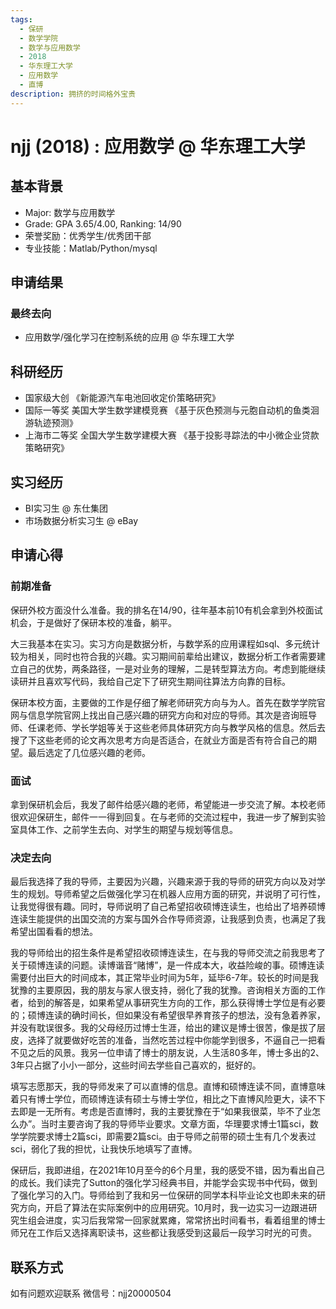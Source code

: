```yaml
---
tags:
  - 保研
  - 数学学院
  - 数学与应用数学
  - 2018
  - 华东理工大学
  - 应用数学
  - 直博
description: 拥挤的时间格外宝贵
---
```


# njj (2018) : 应用数学 @ 华东理工大学

## 基本背景

- Major: 数学与应用数学
- Grade: GPA 3.65/4.00, Ranking: 14/90
- 荣誉奖励：优秀学生/优秀团干部
- 专业技能：Matlab/Python/mysql

## 申请结果

### 最终去向

- 应用数学/强化学习在控制系统的应用 @ 华东理工大学

## 科研经历

- 国家级大创 《新能源汽车电池回收定价策略研究》
- 国际一等奖 美国大学生数学建模竞赛 《基于灰色预测与元胞自动机的鱼类洄游轨迹预测》
- 上海市二等奖 全国大学生数学建模大赛 《基于投影寻踪法的中小微企业贷款策略研究》

## 实习经历

- BI实习生 @ 东仕集团
- 市场数据分析实习生 @ eBay

## 申请心得

### **前期准备**

保研外校方面没什么准备。我的排名在14/90，往年基本前10有机会拿到外校面试机会，于是做好了保研本校的准备，躺平。

大三我基本在实习。实习方向是数据分析，与数学系的应用课程如sql、多元统计较为相关，同时也符合我的兴趣。实习期间前辈给出建议，数据分析工作者需要建立自己的优势，两条路径，一是对业务的理解，二是转型算法方向。考虑到能继续读研并且喜欢写代码，我给自己定下了研究生期间往算法方向靠的目标。

保研本校方面，主要做的工作是仔细了解老师研究方向与为人。首先在数学学院官网与信息学院官网上找出自己感兴趣的研究方向和对应的导师。其次是咨询班导师、任课老师、学长学姐等关于这些老师具体研究方向与教学风格的信息。然后去搜了下这些老师的论文再次思考方向是否适合，在就业方面是否有符合自己的期望。最后选定了几位感兴趣的老师。

### **面试**

拿到保研机会后，我发了邮件给感兴趣的老师，希望能进一步交流了解。本校老师很欢迎保研生，邮件一一得到回复。在与老师的交流过程中，我进一步了解到实验室具体工作、之前学生去向、对学生的期望与规划等信息。

### **决定去向**

最后我选择了我的导师，主要因为兴趣，兴趣来源于我的导师的研究方向以及对学生的规划。导师希望之后做强化学习在机器人应用方面的研究，并说明了可行性，让我觉得很有趣。同时，导师说明了自己希望招收硕博连读生，也给出了培养硕博连读生能提供的出国交流的方案与国外合作导师资源，让我感到负责，也满足了我希望出国看看的想法。

我的导师给出的招生条件是希望招收硕博连读生，在与我的导师交流之前我思考了关于硕博连读的问题。读博谐音“赌博”，是一件成本大，收益险峻的事。硕博连读需要付出巨大的时间成本，其正常毕业时间为5年，延毕6-7年。较长的时间是我犹豫的主要原因，我的朋友与家人很支持，弱化了我的犹豫。咨询相关方面的工作者，给到的解答是，如果希望从事研究生方向的工作，那么获得博士学位是有必要的；硕博连读的确时间长，但如果没有希望很早养育孩子的想法，没有急着养家，并没有耽误很多。我的父母经历过博士生涯，给出的建议是博士很苦，像是拔了层皮，选择了就要做好吃苦的准备，当然吃苦过程中你能学到很多，不逼自己一把看不见之后的风景。我另一位申请了博士的朋友说，人生活80多年，博士多出的2、3年只占据了小小一部分，这些时间去学些自己喜欢的，挺好的。

填写志愿那天，我的导师发来了可以直博的信息。直博和硕博连读不同，直博意味着只有博士学位，而硕博连读有硕士与博士学位，相比之下直博风险更大，读不下去即是一无所有。考虑是否直博时，我的主要犹豫在于“如果我很菜，毕不了业怎么办”。当时主要咨询了我的导师毕业要求。文章方面，华理要求博士1篇sci，数学学院要求博士2篇sci，即需要2篇sci。由于导师之前带的硕士生有几个发表过sci，弱化了我的担忧，让我快乐地填写了直博。

保研后，我即进组，在2021年10月至今的6个月里，我的感受不错，因为看出自己的成长。我们读完了Sutton的强化学习经典书目，并能学会实现书中代码，做到了强化学习的入门。导师给到了我和另一位保研的同学本科毕业论文也即未来的研究方向，开启了算法在实际案例中的应用研究。10月时，我一边实习一边跟进研究生组会进度，实习后我常常一回家就累瘫，常常挤出时间看书，看着组里的博士师兄在工作后又选择离职读书，这些都让我感受到这最后一段学习时光的可贵。

## 联系方式

如有问题欢迎联系 微信号：njj20000504
